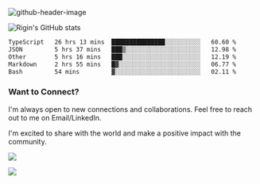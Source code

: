 
![github-header-image](https://github.com/riginoommen/riginoommen/assets/3840244/889cae65-df55-4cda-86cc-bf21bf1f2e96)

![Rigin's GitHub stats](https://github-readme-stats.vercel.app/api?username=riginoommen\&show_icons=true\&show=reviews,discussions_started,discussions_answered,prs_merged,prs_merged_percentage)


<!--START_SECTION:waka-->

```txt
TypeScript   26 hrs 13 mins  ███████████████░░░░░░░░░░   60.60 %
JSON         5 hrs 37 mins   ███▒░░░░░░░░░░░░░░░░░░░░░   12.98 %
Other        5 hrs 16 mins   ███░░░░░░░░░░░░░░░░░░░░░░   12.19 %
Markdown     2 hrs 55 mins   █▓░░░░░░░░░░░░░░░░░░░░░░░   06.77 %
Bash         54 mins         ▓░░░░░░░░░░░░░░░░░░░░░░░░   02.11 %
```

<!--END_SECTION:waka-->

### Want to Connect?

I'm always open to new connections and collaborations. Feel free to reach out to me on Email/LinkedIn.

I'm excited to share with the world and make a positive impact with the community.

![](https://komarev.com/ghpvc/?username=riginoommen)

![](https://hit.yhype.me/github/profile?user_id=3840244)

